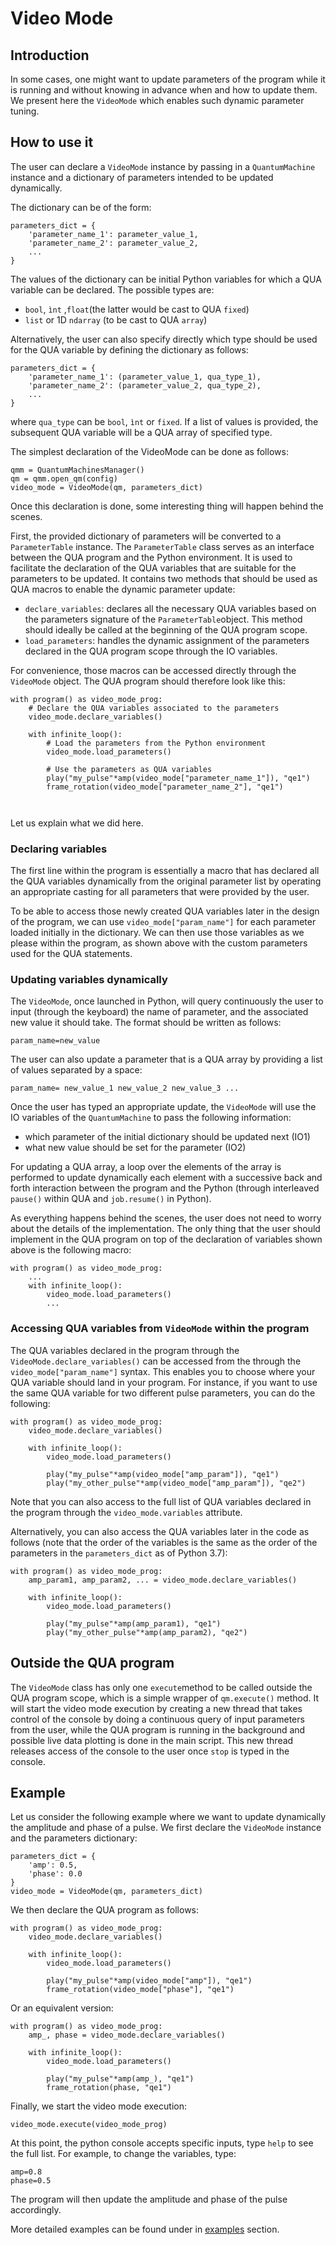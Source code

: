 # Video Mode
## Introduction

In some cases, one might want to update parameters of the program while it is running and without knowing in advance when and how to update them.
We present here the ```VideoMode``` which enables such dynamic parameter tuning.

## How to use it

The user can declare a ``VideoMode`` instance by passing in a ```QuantumMachine``` instance and a dictionary of
parameters intended to be updated dynamically.

The dictionary can be of the form:

```
parameters_dict = {
    'parameter_name_1': parameter_value_1,
    'parameter_name_2': parameter_value_2,
    ...
}
```
The values of the dictionary can be initial Python variables for which a QUA variable can be declared. The possible types are:
- ```bool```, ```ìnt``` ,```float```(the latter would be cast to QUA ```fixed```)
- ```list``` or 1D ```ndarray``` (to be cast to QUA ```array```)

Alternatively, the user can also specify directly which type should be used for the QUA variable by defining the dictionary as follows:

```
parameters_dict = {
    'parameter_name_1': (parameter_value_1, qua_type_1),
    'parameter_name_2': (parameter_value_2, qua_type_2),
    ...
}
```
where ```qua_type``` can be ```bool```, ```ìnt``` or ```fixed```.
If a list of values is provided, the subsequent QUA variable will be a QUA array of specified type.

The simplest declaration of the VideoMode can be done as follows:
```
qmm = QuantumMachinesManager()
qm = qmm.open_qm(config)
video_mode = VideoMode(qm, parameters_dict)
 ```

Once this declaration is done, some interesting thing will happen behind the scenes.

First, the provided dictionary of parameters will be converted to a ```ParameterTable``` instance.
The ```ParameterTable``` class serves as an interface between the QUA program and the Python environment. 
It is used to facilitate the declaration of the QUA variables that are suitable for the parameters to be updated.
It contains two methods that should be used as QUA macros to enable the dynamic parameter update:
  - ```declare_variables```: declares all the necessary QUA variables based on the parameters signature of the ```ParameterTable```object. 
        This method should ideally be called at the beginning of the QUA program scope.
  - ```load_parameters```: handles the dynamic assignment of the parameters declared in the QUA program scope through the IO variables.

For convenience, those macros can be accessed directly through the ```VideoMode``` object. The QUA program should therefore look like this:

```
with program() as video_mode_prog:
    # Declare the QUA variables associated to the parameters
    video_mode.declare_variables()
    
    with infinite_loop():
        # Load the parameters from the Python environment
        video_mode.load_parameters()
        
        # Use the parameters as QUA variables
        play("my_pulse"*amp(video_mode["parameter_name_1"]), "qe1")
        frame_rotation(video_mode["parameter_name_2"], "qe1")
        
       
```

Let us explain what we did here.

### Declaring variables
The first line within the program is essentially a macro that has declared all the QUA variables dynamically from the 
original parameter list by operating an appropriate casting for all parameters that were provided by the user.

To be able to access those newly created QUA variables later in the design of the program, we can use 
```video_mode["param_name"]``` for each parameter loaded initially in the dictionary. We can then use those variables 
as we please within the program, as shown above with the custom parameters used for the QUA statements.

### Updating variables dynamically


The ```VideoMode```, once launched in Python, will query continuously the user to input (through the keyboard) 
the name of parameter, and the associated new value it should take.
The format should be written as follows:
```
param_name=new_value
```
The user can also update a parameter that is a QUA array by providing a list of values separated by a space:
```
param_name= new_value_1 new_value_2 new_value_3 ...
```

Once the user has typed an appropriate update, the ```VideoMode``` will use the IO variables of the ``QuantumMachine`` 
to pass the following information:
- which parameter of the initial dictionary should be updated next (IO1)
- what new value should be set for the parameter (IO2)

For updating a QUA array, a loop over the elements of the array is performed to update dynamically each element 
with a successive back and forth interaction between the program and the Python (through interleaved ```pause()``` within QUA and ```job.resume()``` in Python).

As everything happens behind the scenes, the user does not need to worry about the details of the implementation.
The only thing that the user should implement in the QUA program on top of the declaration of variables shown above is the following macro:
```
with program() as video_mode_prog:
    ...
    with infinite_loop():
        video_mode.load_parameters()
        ...
```

### Accessing QUA variables from ```VideoMode``` within the program
The QUA variables declared in the program through the ```VideoMode.declare_variables()``` can be accessed from the
through the ```video_mode["param_name"]``` syntax. This enables you to choose where your QUA variable should land in 
your program. For instance, if you want to use the same QUA variable for two different pulse parameters, you can do the following:
```
with program() as video_mode_prog:
    video_mode.declare_variables()
    
    with infinite_loop():
        video_mode.load_parameters()
        
        play("my_pulse"*amp(video_mode["amp_param"]), "qe1")
        play("my_other_pulse"*amp(video_mode["amp_param"]), "qe2")
```

Note that you can also access to the full list of QUA variables declared in the program through the ```video_mode.variables``` attribute.

Alternatively, you can also access the QUA variables later in the code as follows 
(note that the order of the variables is the same as the order of the parameters in the `parameters_dict` as of Python 3.7):
```
with program() as video_mode_prog:
    amp_param1, amp_param2, ... = video_mode.declare_variables()
    
    with infinite_loop():
        video_mode.load_parameters()
        
        play("my_pulse"*amp(amp_param1), "qe1")
        play("my_other_pulse"*amp(amp_param2), "qe2")
```
## Outside the QUA program
The ```VideoMode``` class has only one ```execute```method to be called outside the QUA program scope, which is a simple wrapper of ```qm.execute()``` method.
It will start the video mode execution by creating a new thread that takes control of the console by doing a continuous query of input parameters from the user, while the QUA program is running in the background and possible live data plotting is done in the main script.
This new thread releases access of the console to the user once  ```stop``` is typed in the console.

## Example
Let us consider the following example where we want to update dynamically the amplitude and phase of a pulse.
We first declare the ```VideoMode``` instance and the parameters dictionary:
```
parameters_dict = {
    'amp': 0.5,
    'phase': 0.0
}
video_mode = VideoMode(qm, parameters_dict)
```
We then declare the QUA program as follows:
```
with program() as video_mode_prog:
    video_mode.declare_variables()
    
    with infinite_loop():
        video_mode.load_parameters()
        
        play("my_pulse"*amp(video_mode["amp"]), "qe1")
        frame_rotation(video_mode["phase"], "qe1")
```

Or an equivalent version:
```
with program() as video_mode_prog:
    amp_, phase = video_mode.declare_variables()
    
    with infinite_loop():
        video_mode.load_parameters()
        
        play("my_pulse"*amp(amp_), "qe1")
        frame_rotation(phase, "qe1")
```
Finally, we start the video mode execution:
```
video_mode.execute(video_mode_prog)
```
At this point, the python console accepts specific inputs, type `help` to see the full list. 
For example, to change the variables, type:

```
amp=0.8
phase=0.5
```
The program will then update the amplitude and phase of the pulse accordingly.

More detailed examples can be found under in [examples](https://github.com/qua-platform/py-qua-tools/tree/main/examples/Qcodes_drivers/video_mode) section.

  